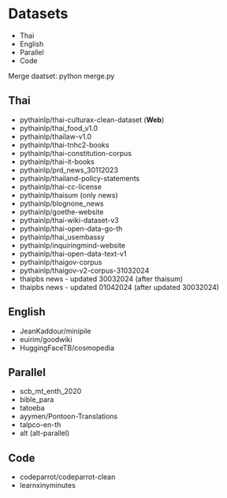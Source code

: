 # Datasets

- Thai
- English
- Parallel
- Code

Merge daatset: python merge.py

## Thai
- pythainlp/thai-culturax-clean-dataset (**Web**)
- pythainlp/thai_food_v1.0
- pythainlp/thailaw-v1.0
- pythainlp/thai-tnhc2-books
- pythainlp/thai-constitution-corpus
- pythainlp/thai-it-books
- pythainlp/prd_news_30112023
- pythainlp/thailand-policy-statements
- pythainlp/thai-cc-license
- pythainlp/thaisum (only news)
- pythainlp/blognone_news
- pythainlp/goethe-website
- pythainlp/thai-wiki-dataset-v3
- pythainlp/thai-open-data-go-th
- pythainlp/thai_usembassy
- pythainlp/inquiringmind-website
- pythainlp/thai-open-data-text-v1
- pythainlp/thaigov-corpus
- pythainlp/thaigov-v2-corpus-31032024
- thaipbs news - updated 30032024 (after thaisum)
- thaipbs news - updated 01042024 (after updated 30032024)


## English

- JeanKaddour/minipile
- euirim/goodwiki
- HuggingFaceTB/cosmopedia

## Parallel

- scb_mt_enth_2020
- bible_para
- tatoeba
- ayymen/Pontoon-Translations
- talpco-en-th
- alt (alt-parallel)

## Code

- codeparrot/codeparrot-clean
- learnxinyminutes